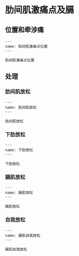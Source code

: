 # 肋间肌激痛点及膈

## 位置和牵涉痛

```{figure} assets/img/2022-01-23-12-59-03.png
---
name: 肋间肌激痛点位置
---

肋间肌激痛点位置
```

## 处理

### 肋间肌放松

```{figure} assets/img/2022-01-23-13-00-08.png
---
name: 肋间肌放松
---

肋间肌放松
```

### 下肋放松

```{figure} assets/img/2022-01-23-13-05-54.png
---
name: 下肋放松
---

下肋放松
```

### 膈肌放松

```{figure} assets/img/2022-01-23-13-06-19.png
---
name: 膈肌放松
---

膈肌放松
```

### 自我放松

```{figure} assets/img/2022-01-23-13-06-58.png
---
name: 膈肌自我放松
---

膈肌自我放松
```